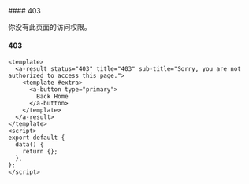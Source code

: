 <cn>
#### 403 

你没有此页面的访问权限。
</cn>
<us>
#### 403
</us>

```tpl
<template>
  <a-result status="403" title="403" sub-title="Sorry, you are not authorized to access this page.">
    <template #extra>
      <a-button type="primary">
        Back Home
      </a-button>
    </template>
  </a-result>
</template>
<script>
export default {
  data() {
    return {};
  },
};
</script>
```